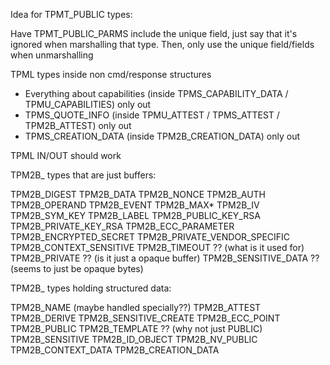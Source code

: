 Idea for TPMT_PUBLIC types:


Have TPMT_PUBLIC_PARMS include the unique field, just say that it's ignored when marshalling that type.
Then, only use the unique field/fields when unmarshalling  

TPML types inside non cmd/response structures
- Everything about capabilities (inside TPMS_CAPABILITY_DATA / TPMU_CAPABILITIES) only out
- TPMS_QUOTE_INFO (inside TPMU_ATTEST / TPMS_ATTEST / TPM2B_ATTEST) only out
- TPMS_CREATION_DATA (inside TPM2B_CREATION_DATA) only out

TPML IN/OUT should work

TPM2B_ types that are just buffers:

TPM2B_DIGEST
TPM2B_DATA
TPM2B_NONCE
TPM2B_AUTH
TPM2B_OPERAND
TPM2B_EVENT
TPM2B_MAX*
TPM2B_IV
TPM2B_SYM_KEY
TPM2B_LABEL
TPM2B_PUBLIC_KEY_RSA
TPM2B_PRIVATE_KEY_RSA
TPM2B_ECC_PARAMETER
TPM2B_ENCRYPTED_SECRET
TPM2B_PRIVATE_VENDOR_SPECIFIC
TPM2B_CONTEXT_SENSITIVE
TPM2B_TIMEOUT ?? (what is it used for)
TPM2B_PRIVATE ?? (is it just a opaque buffer)
TPM2B_SENSITIVE_DATA ?? (seems to just be opaque bytes)

TPM2B_ types holding structured data:

TPM2B_NAME (maybe handled specially??)
TPM2B_ATTEST
TPM2B_DERIVE
TPM2B_SENSITIVE_CREATE
TPM2B_ECC_POINT
TPM2B_PUBLIC
TPM2B_TEMPLATE ?? (why not just PUBLIC)
TPM2B_SENSITIVE
TPM2B_ID_OBJECT
TPM2B_NV_PUBLIC
TPM2B_CONTEXT_DATA
TPM2B_CREATION_DATA